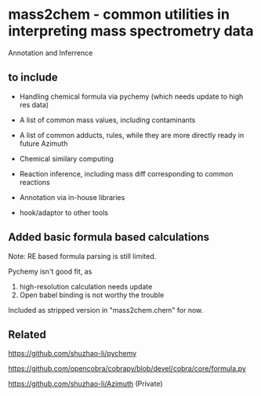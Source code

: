 # mass2chem - common utilities in interpreting mass spectrometry data

Annotation and Inferrence

## to include

* Handling chemical formula via pychemy (which needs update to high res data)

* A list of common mass values, including contaminants

* A list of common adducts, rules, while they are more directly ready in future Azimuth

* Chemical similary computing

* Reaction inference, including mass diff corresponding to common reactions

* Annotation via in-house libraries 

* hook/adaptor to other tools


## Added basic formula based calculations

Note: RE based formula parsing is still limited.

Pychemy isn't good fit, as 
1) high-resolution calculation needs update
2) Open babel binding is not worthy the trouble

Included as stripped version in "mass2chem.chem" for now.


## Related

https://github.com/shuzhao-li/pychemy

https://github.com/opencobra/cobrapy/blob/devel/cobra/core/formula.py

https://github.com/shuzhao-li/Azimuth (Private)

